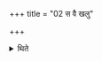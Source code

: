 +++
title = "02 स वै खलु"

+++

<details><summary>थिते</summary>

स वै खलु श्वःसुत्यामिति ब्रूयादित्याश्मरथ्यः । अद्यसुत्यामित्यालेखनः २
</details>
